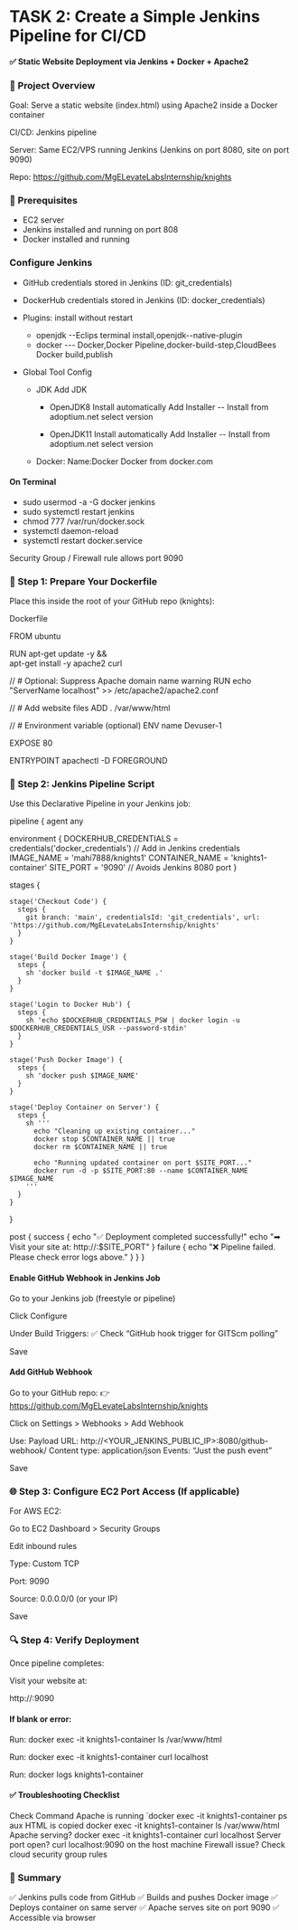 # TASK 2: Create a Simple Jenkins Pipeline for CI/CD

#### ✅ Static Website Deployment via Jenkins + Docker + Apache2
### 🧱 Project Overview

Goal: Serve a static website (index.html) using Apache2 inside a Docker container

CI/CD: Jenkins pipeline

Server: Same EC2/VPS running Jenkins (Jenkins on port 8080, site on port 9090)

Repo: https://github.com/MgELevateLabsInternship/knights

### 🧾 Prerequisites
- EC2 server
- Jenkins installed and running on port 808
- Docker installed and running

### Configure Jenkins
- GitHub credentials stored in Jenkins (ID: git_credentials)
- DockerHub credentials stored in Jenkins (ID: docker_credentials)
- Plugins: install without restart
  - openjdk --Eclips terminal install,openjdk--native-plugin
  - docker --- Docker,Docker Pipeline,docker-build-step,CloudBees Docker build,publish

- Global Tool Config
  - JDK
     Add JDK
	 - OpenJDK8
	   Install automatically
	   Add Installer -- Install from adoptium.net
	   select version
	
	 - OpenJDK11
	   Install automatically
	   Add Installer -- Install from adoptium.net
	   select version

  - Docker:
	Name:Docker
	Docker from docker.com

#### On Terminal 
- sudo usermod -a -G docker jenkins
- sudo systemctl  restart jenkins
- chmod 777 /var/run/docker.sock
- systemctl daemon-reload
- systemctl restart docker.service


Security Group / Firewall rule allows port 9090

### 📄 Step 1: Prepare Your Dockerfile
Place this inside the root of your GitHub repo (knights):

Dockerfile

FROM ubuntu

RUN apt-get update -y && \
    apt-get install -y apache2 curl

// # Optional: Suppress Apache domain name warning
RUN echo "ServerName localhost" >> /etc/apache2/apache2.conf

// # Add website files
ADD . /var/www/html

// # Environment variable (optional)
ENV name Devuser-1

EXPOSE 80

ENTRYPOINT apachectl -D FOREGROUND

### 📜 Step 2: Jenkins Pipeline Script
Use this Declarative Pipeline in your Jenkins job:



pipeline {
  agent any

  environment {
    DOCKERHUB_CREDENTIALS = credentials('docker_credentials') // Add in Jenkins credentials
    IMAGE_NAME = 'mahi7888/knights1'
    CONTAINER_NAME = 'knights1-container'
    SITE_PORT = '9090' // Avoids Jenkins 8080 port
  }

  stages {

    stage('Checkout Code') {
      steps {
        git branch: 'main', credentialsId: 'git_credentials', url: 'https://github.com/MgELevateLabsInternship/knights'
      }
    }

    stage('Build Docker Image') {
      steps {
        sh 'docker build -t $IMAGE_NAME .'
      }
    }

    stage('Login to Docker Hub') {
      steps {
        sh 'echo $DOCKERHUB_CREDENTIALS_PSW | docker login -u $DOCKERHUB_CREDENTIALS_USR --password-stdin'
      }
    }

    stage('Push Docker Image') {
      steps {
        sh 'docker push $IMAGE_NAME'
      }
    }

    stage('Deploy Container on Server') {
      steps {
        sh '''
          echo "Cleaning up existing container..."
          docker stop $CONTAINER_NAME || true
          docker rm $CONTAINER_NAME || true

          echo "Running updated container on port $SITE_PORT..."
          docker run -d -p $SITE_PORT:80 --name $CONTAINER_NAME $IMAGE_NAME
        '''
      }
    }
  }

  post {
    success {
      echo "✅ Deployment completed successfully!"
      echo "➡ Visit your site at: http://<your-server-ip>:$SITE_PORT"
    }
    failure {
      echo "❌ Pipeline failed. Please check error logs above."
    }
  }
}

#### Enable GitHub Webhook in Jenkins Job
Go to your Jenkins job (freestyle or pipeline)

Click Configure

Under Build Triggers:
✅ Check “GitHub hook trigger for GITScm polling”

Save

#### Add GitHub Webhook
Go to your GitHub repo:
👉 https://github.com/MgELevateLabsInternship/knights

Click on Settings > Webhooks > Add Webhook

Use:
Payload URL: http://<YOUR_JENKINS_PUBLIC_IP>:8080/github-webhook/
Content type: application/json
Events: “Just the push event”

Save


### 🌐 Step 3: Configure EC2 Port Access (If applicable)
For AWS EC2:

Go to EC2 Dashboard > Security Groups

Edit inbound rules

Type: Custom TCP

Port: 9090

Source: 0.0.0.0/0 (or your IP)

Save

### 🔍 Step 4: Verify Deployment

Once pipeline completes:

Visit your website at:

http://<your-server-ip>:9090


#### If blank or error:

Run: docker exec -it knights1-container ls /var/www/html

Run: docker exec -it knights1-container curl localhost

Run: docker logs knights1-container

#### ✅ Troubleshooting Checklist
Check	Command
Apache is running	`docker exec -it knights1-container ps aux
HTML is copied	docker exec -it knights1-container ls /var/www/html
Apache serving?	docker exec -it knights1-container curl localhost
Server port open?	curl localhost:9090 on the host machine
Firewall issue?	Check cloud security group rules

### 🏁 Summary
✅ Jenkins pulls code from GitHub
✅ Builds and pushes Docker image
✅ Deploys container on same server
✅ Apache serves site on port 9090
✅ Accessible via browser
